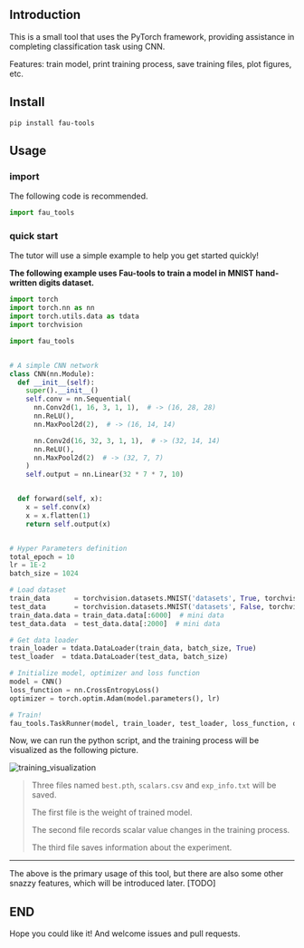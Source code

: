## Introduction

This is a small tool that uses the PyTorch framework, providing assistance in completing classification task using CNN.

Features: train model, print training process, save training files, plot figures, etc.

## Install

`pip install fau-tools`

## Usage

### import

The following code is recommended.

```python
import fau_tools
```

### quick start

The tutor will use a simple example to help you get started quickly!

**The following example uses Fau-tools to train a model in MNIST hand-written digits dataset.**

```python
import torch
import torch.nn as nn
import torch.utils.data as tdata
import torchvision

import fau_tools


# A simple CNN network
class CNN(nn.Module):
  def __init__(self):
    super().__init__()
    self.conv = nn.Sequential(
      nn.Conv2d(1, 16, 3, 1, 1),  # -> (16, 28, 28)
      nn.ReLU(),
      nn.MaxPool2d(2),  # -> (16, 14, 14)

      nn.Conv2d(16, 32, 3, 1, 1),  # -> (32, 14, 14)
      nn.ReLU(),
      nn.MaxPool2d(2)  # -> (32, 7, 7)
    )
    self.output = nn.Linear(32 * 7 * 7, 10)


  def forward(self, x):
    x = self.conv(x)
    x = x.flatten(1)
    return self.output(x)


# Hyper Parameters definition
total_epoch = 10
lr = 1E-2
batch_size = 1024

# Load dataset
train_data      = torchvision.datasets.MNIST('datasets', True, torchvision.transforms.ToTensor(), download=True)
test_data       = torchvision.datasets.MNIST('datasets', False, torchvision.transforms.ToTensor())
train_data.data = train_data.data[:6000]  # mini data
test_data.data  = test_data.data[:2000]  # mini data

# Get data loader
train_loader = tdata.DataLoader(train_data, batch_size, True)
test_loader  = tdata.DataLoader(test_data, batch_size)

# Initialize model, optimizer and loss function
model = CNN()
loss_function = nn.CrossEntropyLoss()
optimizer = torch.optim.Adam(model.parameters(), lr)

# Train!
fau_tools.TaskRunner(model, train_loader, test_loader, loss_function, optimizer, total_epoch, exp_path="MNIST").train()
```

Now, we can run the python script, and the training process will be visualized as the following picture.

![training_visualization](github_attachment/training_visualization.png)

> Three files named `best.pth`, `scalars.csv` and `exp_info.txt` will be saved.
>
> The first file is the weight of trained model.
>
> The second file records scalar value changes in the training process.
>
> The third file saves information about the experiment.

---

The above is the primary usage of this tool, but there are also some other snazzy features, which will be introduced later. [TODO]

## END

Hope you could like it! And welcome issues and pull requests.

